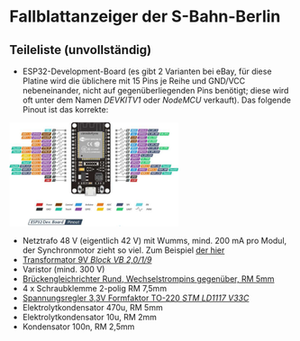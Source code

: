 # Fallblattanzeiger der S-Bahn-Berlin

## Teileliste (unvollständig)

* ESP32-Development-Board (es gibt 2 Varianten bei eBay, für diese Platine wird die üblichere mit 15 Pins je Reihe und GND/VCC  nebeneinander, nicht auf gegenüberliegenden Pins benötigt; diese wird oft unter dem Namen _DEVKITV1_ oder _NodeMCU_ verkauft). Das folgende Pinout ist das korrekte:

<img src="images/esp32-pinout.jpg" alt="ESP32-Pinout" width="300" />

* Netztrafo 48 V (eigentlich 42 V) mit Wumms, mind. 200 mA pro Modul, der Synchronmotor zieht so viel. Zum Beispiel [der hier](https://www.voelkner.de/products/1011896/TRU-Components-TC-RKT30-2X24-Ringkerntransformator-1-x-230V-2-x-24V-30-VA-625mA.html)
* [Transformator 9V _Block VB 2,0/1/9_](https://www.reichelt.de/printtrafo-2-va-9-v-222-ma-rm-20-mm-ei-30-15-5-109-p27328.html)
* Varistor (mind. 300 V)
* [Brückengleichrichter Rund, Wechselstrompins gegenüber, RM 5mm](https://www.reichelt.de/brueckengleichrichter-100-v-1-5-a-b70c1500rund-p181713.html)
* 4 x Schraubklemme 2-polig RM 7,5mm
* [Spannungsregler 3,3V Formfaktor TO-220 _STM LD1117 V33C_](https://www.reichelt.de/ldo-regler-fest-3-3-v-to-220-ld1117-v33c-p200891.html?)
* Elektrolytkondensator 470u, RM 5mm
* Elektrolytkondensator 10u, RM 2mm
* Kondensator 100n, RM 2,5mm

